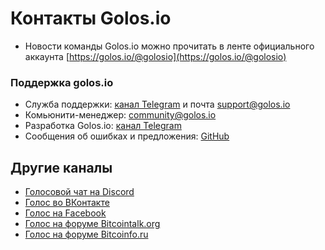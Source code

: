 # Контакты Golos.io

* Новости команды Golos.io можно прочитать в ленте официального аккаунта [https://golos.io/@golosio](https://golos.io/@golosio)

### Поддержка golos.io

* Служба поддержки: [канал Telegram](https://t.me/golos_support) и почта [support@golos.io](mailto:support@golos.io)
* Комьюнити-менеджер: [community@golos.io](mailto:community@golos.io)
* Разработка Golos.io: [канал Telegram](https://t.me/golos_developers)
* Сообщения об ошибках и предложения: [GitHub](https://github.com/GolosChain/tolstoy/issues)

## Другие каналы

* [Голосовой чат на Discord](https://discordapp.com/channels/253590962381520897/253590962381520897)
* [Голос во ВКонтакте](https://vk.com/golos_io)
* [Голос на Facebook](https://www.facebook.com/www.golos.io/)
* [Голос на форуме Bitcointalk.org](https://bitcointalk.org/index.php?topic=1624364.0)
* [Голос на форуме Bitcoinfo.ru](http://forum.bitcoinfo.ru/viewtopic.php?f=13&t=26742)

